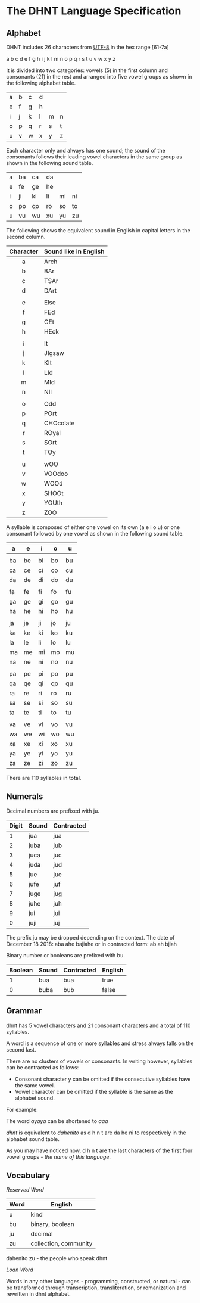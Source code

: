 # The DHNT Language Specification

## Alphabet

DHNT includes 26 characters from [UTF-8](https://www.utf8-chartable.de/unicode-utf8-table.pl) in the hex range [61-7a]


a b c d e f g h i j k l m n o p q r s t u v w x y z

It is divided into two categories: vowels (5) in the first column and consonants (21) in the rest and arranged into five vowel groups as shown in the following alphabet table.

|  |  |  |  |  |  | 
|--|--|--|--|--|--|
|a |b |c |d |  |  |
|e |f |g |h |  |  |
|i |j |k |l |m |n |
|o |p |q |r |s |t |
|u |v |w |x |y |z |


Each character only and always has one sound; the sound of the consonants follows their leading vowel characters in the same group as shown in the following sound table.

|  |  |  |  |  |  | 
|--|---|---|---|---|---|
|a |ba |ca |da |||
|e |fe |ge |he |||
|i |ji |ki |li |mi |ni |
|o |po |qo |ro |so |to |
|u |vu |wu |xu |yu |zu |


The following shows the equivalent sound in English in capital letters in the second column.

|Character|Sound like in English|
|:-------:|:----------|
|a | Arch
|b | BAr
|c | TSAr
|d | DArt
||
|e | Else
|f | FEd
|g | GEt
|h | HEck
||
|i | It
|j | JIgsaw
|k | KIt
|l | LId
|m | MId
|n | NIl
||
|o | Odd
|p | POrt
|q | CHOcolate
|r | ROyal
|s | SOrt
|t | TOy
||
|u | wOO
|v | VOOdoo
|w | WOOd
|x | SHOOt
|y | YOUth
|z | ZOO


A syllable is composed of either one vowel on its own (a e i o u)
or one consonant followed by one vowel as shown in the following sound table.

|a  |e  |i  |o  |u  | 
|---|---|---|---|---|
|   |||||
|ba |be |bi |bo |bu |
|ca |ce |ci |co |cu | 
|da |de |di |do |du |
|   |  ||||
|fa |fe |fi |fo |fu |
|ga |ge |gi |go |gu |
|ha |he |hi |ho |hu |
|   |   |  |||
|ja |je |ji |jo |ju |
|ka |ke |ki |ko |ku |
|la |le |li |lo |lu |
|ma |me |mi |mo |mu |
|na |ne |ni |no |nu |
|   |   |   |   ||
|pa |pe |pi |po |pu | 
|qa |qe |qi |qo |qu |
|ra |re |ri |ro |ru |
|sa |se |si |so |su |
|ta |te |ti |to |tu |
|   |   |   |   |   |
|va |ve |vi |vo |vu |
|wa |we |wi |wo |wu |
|xa |xe |xi |xo |xu |
|ya |ye |yi |yo |yu |
|za |ze |zi |zo |zu |

There are 110 syllables in total.


## Numerals

Decimal numbers are prefixed with ju. 

|Digit|Sound|Contracted|
|-----|-----|----------|
|1    |jua  | jua
|2    |juba | jub
|3    |juca | juc
|4    |juda | jud
|5    |jue  | jue
|6    |jufe | juf
|7    |juge | jug
|8    |juhe | juh
|9    |jui  | jui
|0    |juji | juj

The prefix ju may be dropped depending on the context.
The date of December 18 2018: 
aba ahe bajiahe or in contracted form: ab ah bjiah

Binary number or booleans are prefixed with bu.

|Boolean|Sound|Contracted|English|
|-------|-----|----------|-------|
|1      |bua  |bua       |true   |
|0      |buba |bub       |false  |


## Grammar

dhnt has 5 vowel characters and 21 consonant characters and a total of 110 syllables.

A word is a sequence of one or more syllables and stress always falls on the second last.

There are no clusters of vowels or consonants. In writing however, syllables can be contracted as follows:

- Consonant character y can be omitted if the consecutive syllables have the same vowel.
- Vowel character can be omitted if the syllable is the same as the alphabet sound.

For example:

The word _ayaya_ can be shortened to _aaa_


_dhnt_ is equivalent to _dahenito_ as d h n t are da he ni to respectively in the alphabet sound table.

As you may have noticed now, d h n t are the last characters of the first four vowel groups - _the name of this language_.


## Vocabulary

*Reserved Word*

|Word    |English|
|--------|-------|
|u | kind
|bu | binary, boolean
|ju | decimal
|zu | collection, community

dahenito zu - the people who speak dhnt

*Loan Word*

Words in any other languages - programming, constructed, or natural - can be transformed through transcription, transliteration, or romanization and rewritten in dhnt alphabet.
